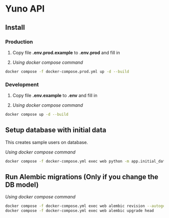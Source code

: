 # Yuno API

## Install

### Production

1. Copy file **.env.prod.example** to **.env.prod** and fill in 

2. *Using docker compose command*
```sh
docker compose -f docker-compose.prod.yml up -d --build 
```

### Development

1. Copy file **.env.example** to **.env** and fill in 

2. *Using docker compose command*
```sh
docker compose up -d --build
```

## Setup database with initial data

This creates sample users on database.

*Using docker compose command*
```sh
docker compose -f docker-compose.yml exec web python -m app.initial_data
```

## Run Alembic migrations (Only if you change the DB model)

*Using docker compose command*
```sh
docker compose -f docker-compose.yml exec web alembic revision --autogenerate
docker compose -f docker-compose.yml exec web alembic upgrade head
```
